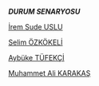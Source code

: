 ***DURUM SENARYOSU***

[İrem Sude USLU](./irems.md)

[Selim ÖZKÖKELİ](./)

[Aybüke TÜFEKÇİ](./aybukes.md)

[Muhammet Ali KARAKAŞ](./muhammets.md)
